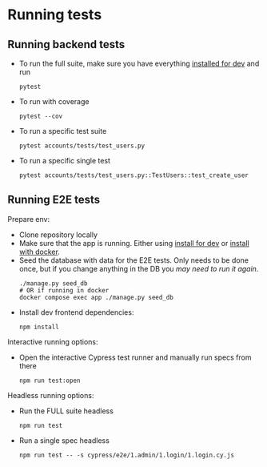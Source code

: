 # Running tests

## Running backend tests

- To run the full suite, make sure you have everything [installed for dev](./install_develop.md) and run
  ```shell
  pytest
  ```
- To run with coverage
  ```shell
  pytest --cov
  ```
- To run a specific test suite
  ```shell
  pytest accounts/tests/test_users.py
  ```
- To run a specific single test

  ```shell
  pytest accounts/tests/test_users.py::TestUsers::test_create_user
  ```

## Running E2E tests

Prepare env:

- Clone repository locally
- Make sure that the app is running. Either using [install for dev](./install_develop.md) or
  [install with docker](./install_docker.md).
- Seed the database with data for the E2E tests. Only needs to be done once, but if you change anything in the DB you
  _may need to run it again_.
  ```shell
  ./manage.py seed_db
  # OR if running in docker
  docker compose exec app ./manage.py seed_db
  ```
- Install dev frontend dependencies:
  ```shell
  npm install
  ```

Interactive running options:

- Open the interactive Cypress test runner and manually run specs from there
  ```shell
  npm run test:open
  ```

Headless running options:

- Run the FULL suite headless
  ```shell
  npm run test
  ```
- Run a single spec headless
  ```shell
  npm run test -- -s cypress/e2e/1.admin/1.login/1.login.cy.js
  ```
